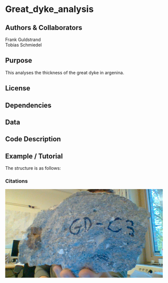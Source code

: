# Great_dyke_analysis

## Authors & Collaborators
Frank Guldstrand <br>
Tobias Schmiedel

## Purpose
This analyses the thickness of the great dyke in argenina.

## License

## Dependencies

## Data

## Code Description

## Example / Tutorial
The structure is as follows:

### Citations
![Image of Stone](https://github.com/FrankGuldstrand/great_dyke_analysis/blob/master/shape_data/WIN_20191017_08_56_38_Pro.jpg)

